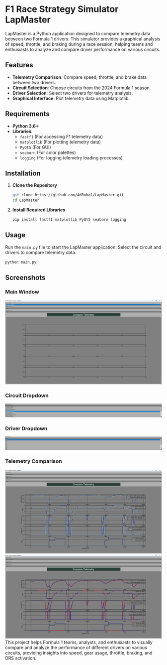 # F1 Race Strategy Simulator **LapMaster**

LapMaster is a Python application designed to compare telemetry data between two Formula 1 drivers. This simulator provides a graphical analysis of speed, throttle, and braking during a race session, helping teams and enthusiasts to analyze and compare driver performance on various circuits.

## Features

- **Telemetry Comparison**: Compare speed, throttle, and brake data between two drivers.
- **Circuit Selection**: Choose circuits from the 2024 Formula 1 season.
- **Driver Selection**: Select two drivers for telemetry analysis.
- **Graphical Interface**: Plot telemetry data using Matplotlib.

## Requirements

- **Python 3.6+**
- **Libraries**:
  - `fastf1` (For accessing F1 telemetry data)
  - `matplotlib` (For plotting telemetry data)
  - `PyQt5` (For GUI)
  - `seaborn` (For color palettes)
  - `logging` (For logging telemetry loading processes)

## Installation

1. **Clone the Repository**
   ```bash
   git clone https://github.com/AdRohal/LapMaster.git
   cd LapMaster
   ```

2. **Install Required Libraries**
   ```bash
   pip install fastf1 matplotlib PyQt5 seaborn logging
   ```
   
## Usage

Run the `main.py` file to start the LapMaster application. Select the circuit and drivers to compare telemetry data.
   ```bash
   python main.py
   ```

## Screenshots

### Main Window
<img src="image/Documentation/Screenshot 2024-11-08 041051.png" alt="Main Window"></img>
### Circuit Dropdown
<img src="image/Documentation/Screenshot 2024-11-08 041111.png" alt="Circuit Dropdown"></img>  
### Driver Dropdown
<img src="image/Documentation/Screenshot 2024-11-08 041120.png" alt="Driver Dropdown"></img>
### Telemetry Comparison
<img src="image/Documentation/Screenshot 2024-11-08 042242.png" alt="Telemetry Comparison"></img>
<img src="image/Documentation/Screenshot 2024-11-08 041553.png" alt="Telemetry Comparison"></img>
This project helps Formula 1 teams, analysts, and enthusiasts to visually compare and analyze the performance of different drivers on various circuits, providing insights into speed, gear usage, throttle, braking, and DRS activation.
